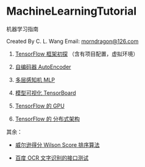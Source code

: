 # MachineLearningTutorial

机器学习指南 

Created By C. L. Wang
Email: morndragon@126.com

1. [TensorFlow 框架初探](http://www.jianshu.com/p/73ae26b3ea70) （含有项目配置，虚拟环境）

2. [自编码器 AutoEncoder](http://www.jianshu.com/p/9ccf67ccd44b)

3. [多层感知机 MLP](http://www.jianshu.com/p/ac5c1d83dc71)

4. [模型可视化 TensorBoard](http://www.jianshu.com/p/f3e51ee564ab)

5. [TensorFlow 的 GPU](http://www.jianshu.com/p/2ccfa4170750)

6. [TensorFlow 的 分布式架构](http://www.jianshu.com/p/b6e25d0a9399)

其余：

- [威尔逊得分 Wilson Score 排序算法](http://www.jianshu.com/p/4d2b45918958)

- [百度 OCR 文字识别的接口测试](http://www.jianshu.com/p/a1688fed63e3)
